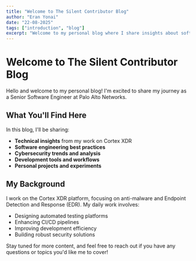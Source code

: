 ```yaml
---
title: "Welcome to The Silent Contributor Blog"
author: "Eran Yonai"
date: "22-08-2025"
tags: ["introduction", "blog"]
excerpt: "Welcome to my personal blog where I share insights about software engineering, cybersecurity, and technical topics."
---
```


# Welcome to The Silent Contributor Blog

Hello and welcome to my personal blog! I'm excited to share my journey as a Senior Software Engineer at Palo Alto Networks.

## What You'll Find Here

In this blog, I'll be sharing:

- **Technical insights** from my work on Cortex XDR
- **Software engineering best practices**
- **Cybersecurity trends and analysis**
- **Development tools and workflows**
- **Personal projects and experiments**

## My Background

I work on the Cortex XDR platform, focusing on anti-malware and Endpoint Detection and Response (EDR). My daily work involves:

- Designing automated testing platforms
- Enhancing CI/CD pipelines
- Improving development efficiency
- Building robust security solutions

Stay tuned for more content, and feel free to reach out if you have any questions or topics you'd like me to cover!